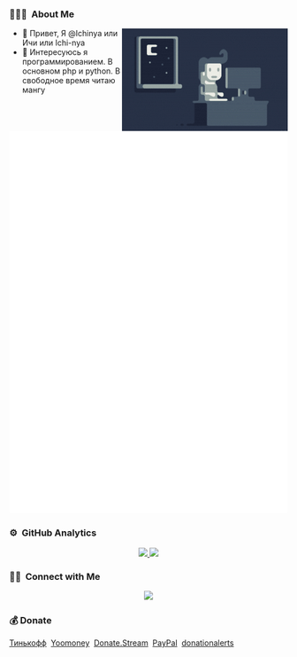 ### 👨🏻‍💻 &nbsp;About Me

<img alt="Night Coding" src="Night-Coding.gif" align="right"/>

- 👋 Привет, Я @Ichinya или Ичи или Ichi-nya
- 👀 Интересуюсь я программированием. В основном php и python. В свободное время читаю мангу

![Metrics](/github-metrics.svg)

### ⚙️ &nbsp;GitHub Analytics

<p align="center">
<a href="https://ichiblog.ru">
  <img height="180em" src="https://github-readme-stats.vercel.app/api?username=Ichinya&theme=dracula&count_private=true&show_icons=true"/>
  <img height="180em" src="https://github-readme-stats.vercel.app/api/top-langs/?username=Ichinya&theme=dracula&layout=compact&langs_count=8"/>
</a>
</p>

### 🤝🏻 &nbsp;Connect with Me

<p align="center">
<a href="https://ichiblog.ru"><img src="https://img.shields.io/badge/-Сайт-1769FF?style=flat&logo=wordpress&logoColor=white"/></a>
</p>


### 💰 Donate

[Тинькофф](https://www.tinkoff.ru/cf/VApzsOepH2)&nbsp;
[Yoomoney](https://sobe.ru/na/yandex_turbo_for_mediawiki)&nbsp;
[Donate.Stream](https://donate.stream/ichi)&nbsp;
[PayPal](https://www.paypal.com/paypalme/ichinya)&nbsp;
[donationalerts](https://www.donationalerts.com/r/ichi_nya)&nbsp;
